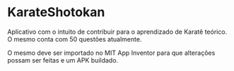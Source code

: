 # KarateShotokan
Aplicativo com o intuito de contribuir para o aprendizado de Karatê teórico. O mesmo conta com 50 questões atualmente.


O mesmo deve ser importado no MIT App Inventor para que alterações possam ser feitas e um APK buildado.
